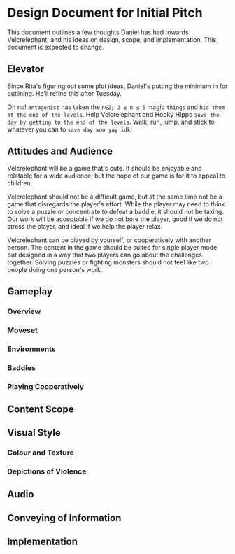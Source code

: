 # Design Document for Initial Pitch
This document outlines a few thoughts Daniel has had towards Velcrelephant, and his ideas on design, scope, and implementation. This document is expected to change.

## Elevator
Since Rita's figuring out some plot ideas, Daniel's putting the minimum in for outlining. He'll refine this after Tuesday.

Oh no! `antagonist` has taken the `n∈𝛧; 3 ≤ n ≤ 5` magic `things` and `hid them at the end of the levels`. Help Velcrelephant and Hooky Hippo `save the day by getting to the end of the levels`. Walk, run, jump, and stick to whatever you can to `save day woo yay idk`!

## Attitudes and Audience
Velcrelephant will be a game that's cute. It should be enjoyable and relatable for a wide audience, but the hope of our game is for it to appeal to children.

Velcrelephant should not be a difficult game, but at the same time not be a game that disregards the player's effort. While the player may need to think to solve a puzzle or concentrate to defeat a baddie, it should not be taxing. Our work will be acceptable if we do not bore the player, good if we do not stress the player, and ideal if we help the player relax.

Velcrelephant can be played by yourself, or cooperatively with another person. The content in the game should be suited for single player mode, but designed in a way that two players can go about the challenges together. Solving puzzles or fighting monsters should not feel like two people doing one person's work.

## Gameplay
### Overview
### Moveset
### Environments
### Baddies
### Playing Cooperatively

## Content Scope

## Visual Style
### Colour and Texture

### Depictions of Violence

## Audio

## Conveying of Information

## Implementation
